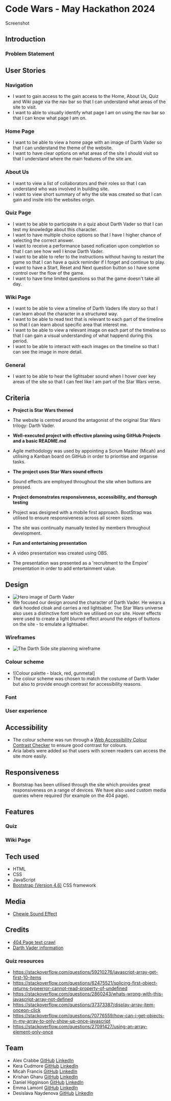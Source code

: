 # Code Wars - May Hackathon 2024

Screenshot

## Introduction
### Problem Statement


## User Stories
### Navigation
* I want to gain access to the gain access to the Home, About Us, Quiz and Wiki page via the nav bar so that I can understand what areas of the site to visit.
* I want to able to visually identify what page I am on using the nav bar so that I can know what page I am on.
### Home Page
* I want to be able to view a home page with an image of Darth Vader so that I can understand the theme of the website.
* I want to have clear options on what areas of the site I should visit so that I understand where the main features of the site are.
### About Us
* I want to view a list of collaborators and their roles so that I can understand who was involved in building site.
* I want to view short summary of why the site was created so that I can gain and insite into the websites origin.
### Quiz Page
* I want to be able to participate in a quiz about Darth Vader so that I can test my knowledge about this character.
* I want to have multiple choice options so that I have I higher chance of selecting the correct answer.
* I want to receive a performance based nofication upon completion so that I can see how well I know Darth Vader.
* I want to be able to refer to the instructions without having to restart the game so that I can have a quick reminder if I forget and continue to play.
* I want to have a Start, Reset and Next question button so I have some control over the flow of the game.
* I want to have time limited questions so that the game doesn't take all day.
### Wiki Page
* I want to be able to view a timeline of Darth Vaders life story so that I can learn about the character in a structured way.
* I want to be able to read text that is relevant to each part of the timeline so that I can learn about specific area that interest me.
* I want to be able to view a relevant image on each part of the timeline so that I can gain a visual understanding of what happend during this period.
* I want to be able to interact with each images on the timeline so that I can see the image in more detail.
### General
* I want to be able to hear the lightsaber sound when I hover over key areas of the site so that I can feel like I am part of the Star Wars verse.


## Criteria
- **Project is Star Wars themed**
- The website is centred around the antagonist of the original Star Wars trilogy: Darth Vader. 

- **Well-executed project with effective planning using GitHub Projects and a basic README.md** 
- Agile methodology was used by appointing a Scrum Master (Micah) and utilising a Kanban board on GitHub in order to prioritise and organise tasks. 

- **The project uses Star Wars sound effects**
- Sound effects are employed throughout the site when buttons are pressed.

- **Project demonstrates responsiveness, accessibility, and thorough testing**
- Project was designed with a mobile first approach. BootStrap was utilised to ensure responsiveness across all screen sizes. 
- The site was continually manually tested by members throughout development.

- **Fun and entertaining presentation**
- A video presentation was created using OBS. 
- The presentation was presented as a 'recruitment to the Empire' presentation in order to add entertainment value.

## Design
- ![Hero image of Darth Vader](assets/images/darth_saber.jpeg)
- We focused our design around the character of Darth Vader. He wears a dark hooded cloak and carries a red lightsaber. The Star Wars universe also uses a distinctive font which we utilised on our site. Hover effects were used to create a light blurred effect around the edges of buttons on the site - to emulate a lightsaber. 

### Wireframes
- ![The Darth Side site planning wireframe](assets/images/wireframe-chewhakkas.png)

### Colour scheme
- ![Colour palette - black, red, gunmetal]
- The colour scheme was chosen to match the costume of Darth Vader but also to provide enough contrast for accessibility reasons.

### Font


### User experience


## Accessibility
- The colour scheme was run through a [Web Accessibility Colour Contrast Checker](https://accessibleweb.com/color-contrast-checker/) to ensure good contrast for colours. 
- Aria labels were added so that users with screen readers can access the site more easily. 

## Responsiveness
- Bootstrap has been utilised through the site which provides great responsiveness on a range of devices. We have also used custom media queries where required (for example on the 404 page).

## Features
### Quiz

### Wiki Page

## Tech used
- HTML
- CSS 
- JavaScript 
- [Bootstrap (Version 4.6)](https://getbootstrap.com/docs/4.6/getting-started/introduction/) CSS framework

## Media
- [Chewie Sound Effect](https://www.myinstants.com/en/instant/chewbacca/)

## Credits
- [404 Page text crawl](https://itsilesia.com/star-wars-opening-crawl-based-on-css-animations-and-transformations/)
- [Darth Vader information](https://en.wikipedia.org/wiki/Darth_Vader)
### Quiz resources
- https://stackoverflow.com/questions/59210276/javascript-array-get-first-10-items
- https://stackoverflow.com/questions/62475521/splicing-first-object-returns-typeerror-cannot-read-property-of-undefined
- https://stackoverflow.com/questions/2860243/whats-wrong-with-this-javascript-array-not-defined
- https://stackoverflow.com/questions/37373387/display-array-item-onceon-click
- https://stackoverflow.com/questions/70776559/how-can-i-get-objects-in-my-array-to-only-show-up-once-javascript
- https://stackoverflow.com/questions/27091427/using-an-array-element-only-once

## Team
- Alex Crabbe [GitHub](https://github.com/alexrobincrabbe) [LinkedIn]()
- Kera Cudmore [GitHub](https://github.com/kera-cudmore) [LinkedIn](https://www.linkedin.com/in/keracudmore/)
- Micah Francis [GitHub](https://github.com/2ndborn?tab=repositories) [LinkedIn](www.linkedin.com/in/micah-francis-87bb0832)
- Krishan Gharu [GitHub](https://github.com/kslg) [LinkedIn](https://www.linkedin.com/in/krishang/)
- Daniel Higginson [GitHub](https://github.com/Danbob81) [LinkedIn](https://www.linkedin.com/in/daniel-higginson/)
- Emma Lamont [GitHub](https://github.com/elamont174) [LinkedIn](https://www.linkedin.com/in/emma-lamont)
- Desislava Naydenova [GitHub](https://github.com/DesislavaNaydenova) [LinkedIn](https://www.linkedin.com/in/desislava-naydenova-96877b2a3/)
